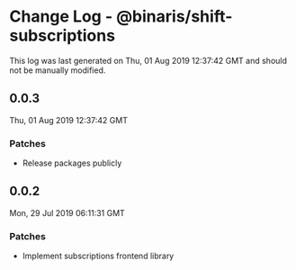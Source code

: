 # Change Log - @binaris/shift-subscriptions

This log was last generated on Thu, 01 Aug 2019 12:37:42 GMT and should not be manually modified.

## 0.0.3
Thu, 01 Aug 2019 12:37:42 GMT

### Patches

- Release packages publicly

## 0.0.2
Mon, 29 Jul 2019 06:11:31 GMT

### Patches

- Implement subscriptions frontend library

